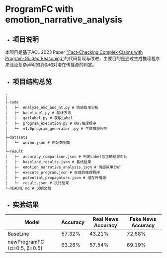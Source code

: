 # ProgramFC with emotion_narrative_analysis
- ## 项目说明
 本项目是基于ACL 2023 Paper ["Fact-Checking Complex Claims with Program-Guided Reasoning"](https://arxiv.org/abs/2305.12744)的代码复现与改进，主要目的是通过生成推理程序来验证复杂声明的真伪和对潜在传播源的判定。
- ## 项目结构总览
```shell
.
│  
├─code
│   ├─  Analyze_emo_and_nt.py # 情感叙事分析
│   ├─  baseline1.py # 基线方法
│   ├─  getlabel.py # 获取Label
│   ├─  program_execution.py # 执行推理程序
│   └─  v1.0program_generator .py # 生成推理程序
│      
├─datasets
│   └─  weibo.json # 原始数据集
│      
└─result
│   ├─  accuracy_comparison.json # 判定Label与正确结果对比
│   ├─  baseline_results.json # 基线结果
│   ├─  emotion_narrative_analysis.json # 情感叙事分析
│   ├─  execute_program.json # 生成的推理程序
│   ├─  potential_propagators.json # 潜在传播源
│   └─  result.json # 执行结果
└─README.md # 说明文档
```

- ## 实验结果

| Model               | Accuracy | Real News Accuracy | Fake News Accuracy |
|---------------------|----------|---------------------|---------------------|
| BaseLine            | 57.32%  | 43.21%             | 72.68%             |
| newProgramFC (α=0.5, β=0.5) | 63.28%  | 57.54%             | 69.19%             |

